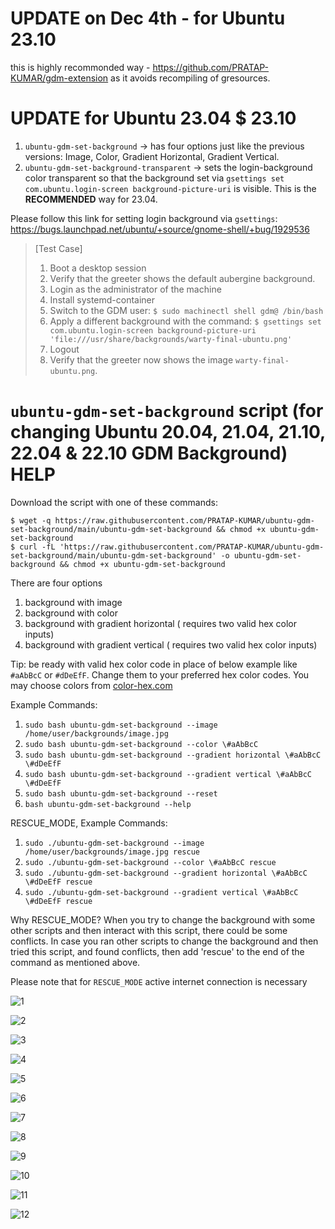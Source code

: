 # UPDATE on Dec 4th - for Ubuntu 23.10
this is highly recommonded way - https://github.com/PRATAP-KUMAR/gdm-extension as it avoids recompiling of gresources.

# UPDATE for Ubuntu 23.04 $ 23.10

1. `ubuntu-gdm-set-background` -> has four options just like the previous versions: Image, Color, Gradient Horizontal, Gradient Vertical.
2. `ubuntu-gdm-set-background-transparent` -> sets the login-background color transparent so that the background set via `gsettings set com.ubuntu.login-screen background-picture-uri` is visible. This is the **RECOMMENDED** way for 23.04.

Please follow this link for setting login background via `gsettings`: https://bugs.launchpad.net/ubuntu/+source/gnome-shell/+bug/1929536

> [Test Case]
>
> 1. Boot a desktop session
> 2. Verify that the greeter shows the default aubergine background.
> 3. Login as the administrator of the machine
> 4. Install systemd-container
> 5. Switch to the GDM user:
>    `$ sudo machinectl shell gdm@ /bin/bash`
> 6. Apply a different background with the command:
>    `$ gsettings set com.ubuntu.login-screen background-picture-uri 'file:///usr/share/backgrounds/warty-final-ubuntu.png'`
> 7. Logout
> 8. Verify that the greeter now shows the image `warty-final-ubuntu.png`.

# `ubuntu-gdm-set-background` script (for changing Ubuntu 20.04, 21.04, 21.10, 22.04 & 22.10 GDM Background) HELP

Download the script with one of these commands:

```console
$ wget -q https://raw.githubusercontent.com/PRATAP-KUMAR/ubuntu-gdm-set-background/main/ubuntu-gdm-set-background && chmod +x ubuntu-gdm-set-background
$ curl -fL 'https://raw.githubusercontent.com/PRATAP-KUMAR/ubuntu-gdm-set-background/main/ubuntu-gdm-set-background' -o ubuntu-gdm-set-background && chmod +x ubuntu-gdm-set-background
```

There are four options

1. background with image
2. background with color
3. background with gradient horizontal ( requires two valid hex color inputs)
4. background with gradient vertical ( requires two valid hex color inputs)

Tip: be ready with valid hex color code in place of below example like `#aAbBcC` or `#dDeEfF`. Change them to your preferred hex color codes.
You may choose colors from [color-hex.com](https://www.color-hex.com/)

Example Commands:

1. `sudo bash ubuntu-gdm-set-background --image /home/user/backgrounds/image.jpg`
2. `sudo bash ubuntu-gdm-set-background --color \#aAbBcC`
3. `sudo bash ubuntu-gdm-set-background --gradient horizontal \#aAbBcC \#dDeEfF`
4. `sudo bash ubuntu-gdm-set-background --gradient vertical \#aAbBcC \#dDeEfF`
5. `sudo bash ubuntu-gdm-set-background --reset`
6. `bash ubuntu-gdm-set-background --help`

RESCUE_MODE, Example Commands:

1. `sudo ./ubuntu-gdm-set-background --image /home/user/backgrounds/image.jpg rescue`
2. `sudo ./ubuntu-gdm-set-background --color \#aAbBcC rescue`
3. `sudo ./ubuntu-gdm-set-background --gradient horizontal \#aAbBcC \#dDeEfF rescue`
4. `sudo ./ubuntu-gdm-set-background --gradient vertical \#aAbBcC \#dDeEfF rescue`

Why RESCUE_MODE?
When you try to change the background with some other scripts and then interact with this script,
there could be some conflicts. In case you ran other scripts to change the background and then tried this script,
and found conflicts, then add 'rescue' to the end of the command as mentioned above.

Please note that for `RESCUE_MODE` active internet connection is necessary

![1](https://user-images.githubusercontent.com/40719899/138041931-c61f5223-b446-47f4-bc30-4926b380db9f.png)

![2](https://user-images.githubusercontent.com/40719899/138041947-ca1d8f27-a294-45c4-9f0a-50e6c5de8004.png)

![3](https://user-images.githubusercontent.com/40719899/138041955-321aa1bb-1d1f-4b61-96ff-9accc129b846.png)

![4](https://user-images.githubusercontent.com/40719899/138041957-e8dcae5c-b52d-4c58-be04-d899b9e49ce8.png)

![5](https://user-images.githubusercontent.com/40719899/138041959-32db8c1b-7679-4513-9c15-5071f231f796.png)

![6](https://user-images.githubusercontent.com/40719899/138041960-3978f9c0-8cee-4a68-82fb-5f77865c8c77.png)

![7](https://user-images.githubusercontent.com/40719899/138041961-7c58337d-9cbb-42d4-974f-d260a024e5fd.png)

![8](https://user-images.githubusercontent.com/40719899/138041963-a4981163-1c1f-4886-9a67-cfc1827a5d80.png)

![9](https://user-images.githubusercontent.com/40719899/138041965-19699e82-4d31-4539-80ac-3f3bc559504d.png)

![10](https://user-images.githubusercontent.com/40719899/138041973-bde88f7c-8fe5-4862-87bc-3affd4d44dbf.png)

![11](https://user-images.githubusercontent.com/40719899/138041974-e229d7a4-9950-4eec-b837-716d7947b192.png)

![12](https://user-images.githubusercontent.com/40719899/138041976-8c6f1f36-a32c-4ed3-993d-22fe66a9fc42.png)
